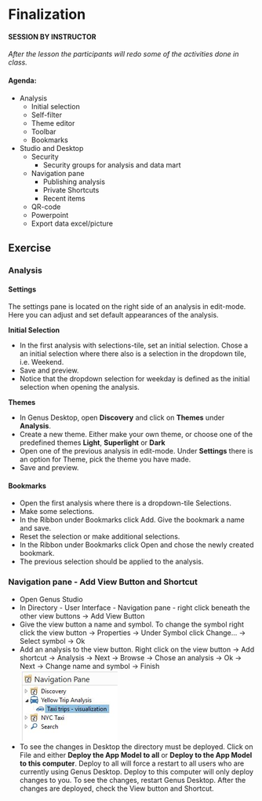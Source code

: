 
# Finalization 

#### SESSION BY INSTRUCTOR 

_After the lesson the participants will redo some of the activities done in class._

#### Agenda:

- Analysis
    - Initial selection
    - Self-filter
    - Theme editor
    - Toolbar
    - Bookmarks
- Studio and Desktop
    - Security 
        - Security groups for analysis and data mart
    - Navigation pane
        - Publishing analysis 
        - Private Shortcuts
	    - Recent items
    - QR-code  
    - Powerpoint
    - Export data excel/picture

## Exercise
	
### Analysis 

#### Settings 
The settings pane is located on the right side of an analysis in edit-mode. Here you can adjust and set default appearances of the analysis.

**Initial Selection**
- In the first analysis with selections-tile, set an initial selection. Chose a an initial selection where there also is a selection in the dropdown tile, i.e. Weekend.  
- Save and preview. 
- Notice that the dropdown selection for weekday is defined as the initial selection when opening the analysis.  

**Themes**
- In Genus Desktop, open **Discovery** and click on **Themes** under **Analysis**. 
- Create a new theme. Either make your own theme, or choose one of the predefined themes **Light**, **Superlight** or **Dark**
- Open one of the previous analysis in edit-mode. Under **Settings** there is an option for Theme, pick the theme you have made. 
- Save and preview. 

#### Bookmarks 

- Open the first analysis where there is a dropdown-tile Selections. 
- Make some selections.
- In the Ribbon under Bookmarks click Add. Give the bookmark a name and save. 
- Reset the selection or make additional selections.
- In the Ribbon under Bookmarks click Open and chose the newly created bookmark. 
- The previous selection should be applied to the analysis.

### Navigation pane - Add View Button and Shortcut

- Open Genus Studio 
- In Directory - User Interface - Navigation pane - right click beneath the other view buttons -> Add View Button
- Give the view button a name and symbol. To change the symbol right click the view button -> Properties -> Under Symbol click Change... -> Select symbol -> Ok
- Add an analysis to the view button. Right click on the view button -> Add shortcut -> Analysis -> Next -> Browse -> Chose an analysis -> Ok -> Next -> Change name and symbol -> Finish ![Navigation_pane_w_analysis](media/Navigation_pane_w_analysis.jpg) 
- To see the changes in Desktop the directory must be deployed. Click on File and either **Deploy the App Model to all** or **Deploy to the App Model to this computer**. Deploy to all will force a restart to all users who are currently using Genus Desktop. Deploy to this computer will only deploy changes to you. To see the changes, restart Genus Desktop. After the changes are deployed, check the View button and Shortcut.

